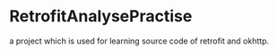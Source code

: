 # RetrofitAnalysePractise

a project which is used for learning source code of retrofit and okhttp.


